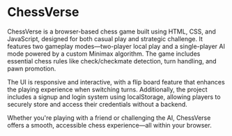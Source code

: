 # ChessVerse

ChessVerse is a browser-based chess game built using HTML, CSS, and JavaScript, designed for both casual play and strategic challenge. It features two gameplay modes—two-player local play and a single-player AI mode powered by a custom Minimax algorithm. The game includes essential chess rules like check/checkmate detection, turn handling, and pawn promotion.

The UI is responsive and interactive, with a flip board feature that enhances the playing experience when switching turns. Additionally, the project includes a signup and login system using localStorage, allowing players to securely store and access their credentials without a backend.

Whether you're playing with a friend or challenging the AI, ChessVerse offers a smooth, accessible chess experience—all within your browser.

